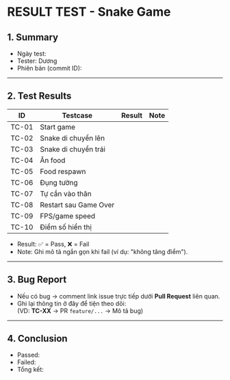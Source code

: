# RESULT TEST - Snake Game

## 1. Summary
- Ngày test: 
- Tester: Dương
- Phiên bản (commit ID): 

---

## 2. Test Results

| ID    | Testcase               | Result | Note |
|-------|------------------------|--------|------|
| TC-01 | Start game             |        |      |
| TC-02 | Snake di chuyển lên    |        |      |
| TC-03 | Snake di chuyển trái   |        |      |
| TC-04 | Ăn food                |        |      |
| TC-05 | Food respawn           |        |      |
| TC-06 | Đụng tường             |        |      |
| TC-07 | Tự cắn vào thân        |        |      |
| TC-08 | Restart sau Game Over  |        |      |
| TC-09 | FPS/game speed         |        |      |
| TC-10 | Điểm số hiển thị       |        |      |

- Result: ✅ = Pass, ❌ = Fail  
- Note: Ghi mô tả ngắn gọn khi fail (ví dụ: "không tăng điểm").  

---

## 3. Bug Report
- Nếu có bug → comment link issue trực tiếp dưới **Pull Request** liên quan.  
- Ghi lại thông tin ở đây để tiện theo dõi:  
  (VD: **TC-XX** → PR `feature/...` → Mô tả bug)

---

## 4. Conclusion
- Passed: 
- Failed: 
- Tổng kết: 
